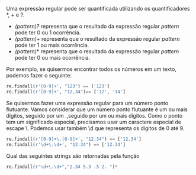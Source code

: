 
Uma expressão regular pode ser quantificada utilizando os quantificadores *, + e ?.

* *(pattern)?* representa que o resultado da expressão regular *pattern* pode ter 0 ou 1 ocorrência.
* *(pattern)+* representa que o resultado da expressão regular *pattern* pode ter 1 ou mais  ocorrência.
* *(pattern)** representa que o resultado da expressão regular *pattern* pode ter 0 ou mais  ocorrência.


Por exemplo, se quisermos encontrar todos os números em um texto, podemos fazer o seguinte:

```Python
re.findall(r'[0-9]+', "123") == ['123']
re.findall(r'[0-9]+', "12,34")== ['12', '34']
```

Se quisermos fazer uma expressão regular para um número ponto flutuante. Vamos considerar que um número ponto flutuante é um ou mais dígitos, seguido por um .,seguido por um ou mais dígitos. Como o ponto tem um significado especial, precisamos usar um caractere especial de escape \\.
Podemos usar também \\d que representa os dígitos de 0 até 9.


```Python
re.findall(r'[0-9]+\.[0-9]+', "12.34") == ['12.34']
re.findall(r'\d+\.\d+', "12.34") == ['12.34']

```


Qual das seguintes strings são retornadas pela função

```Python
re.findall(r"\d+\.\d+","2.34 5.3 .5 2. ")*
```


